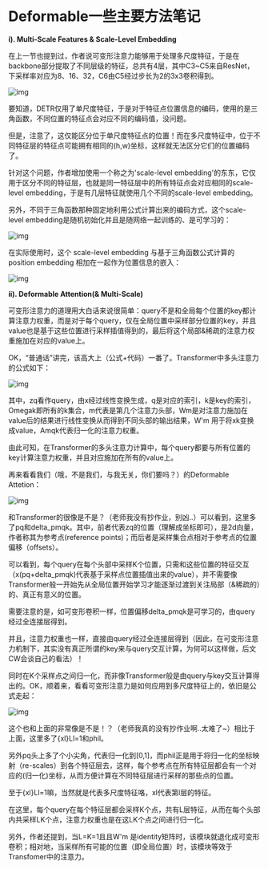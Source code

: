 # Deformable一些主要方法笔记

**i). Multi-Scale Features & Scale-Level Embedding**

在上一节也提到过，作者说可变形注意力能够用于处理多尺度特征，于是在backbone部分提取了不同层级的特征，总共有4层，其中C3~C5来自ResNet，下采样率对应为8、16、32，C6由C5经过步长为2的3x3卷积得到。

![img](https://pic3.zhimg.com/80/v2-d77875e46cc5190b45abb5afabdfb09e_1440w.jpg)

要知道，DETR仅用了单尺度特征，于是对于特征点位置信息的编码，使用的是三角函数，不同位置的特征点会对应不同的编码值，没问题。

但是，注意了，这仅能区分位于单尺度特征点的位置！而在多尺度特征中，位于不同特征层的特征点可能拥有相同的(h,w)坐标，这样就无法区分它们的位置编码了。

针对这个问题，作者增加使用一个称之为'scale-level embedding'的东东，它仅用于区分不同的特征层，也就是同一特征层中的所有特征点会对应相同的scale-level embedding，于是有几层特征就使用几个不同的scale-level embedding。

另外，不同于三角函数那种固定地利用公式计算出来的编码方式，这个scale-level embedding是随机初始化并且是随网络一起训练的、是可学习的：

![img](https://pic1.zhimg.com/80/v2-534f3176f39e833433e32744edec7428_1440w.jpg)

在实际使用时，这个 scale-level embedding 与基于三角函数公式计算的 position embedding 相加在一起作为位置信息的嵌入：

![img](https://pic1.zhimg.com/80/v2-f6110e9803accc8f45a5d861711aaa14_1440w.jpg)

**ii). Deformable Attention(& Multi-Scale)**

可变形注意力的道理用大白话来说很简单：query不是和全局每个位置的key都计算注意力权重，而是对于每个query，仅在全局位置中采样部分位置的key，并且value也是基于这些位置进行采样插值得到的，最后将这个局部&稀疏的注意力权重施加在对应的value上。

OK，“普通话”讲完，该高大上（公式+代码）一番了。Transformer中多头注意力的公式如下：

![img](https://pic1.zhimg.com/80/v2-f13b43439fba35ef82eff63b07fc7b50_1440w.png)

其中，zq看作query，由x经过线性变换生成，q是对应的索引，k是key的索引，Omegak即所有的k集合，m代表是第几个注意力头部，Wm是对注意力施加在value后的结果进行线性变换从而得到不同头部的输出结果，W'm 用于将xk变换成value，Amqk代表归一化的注意力权重。

由此可知，在Transformer的多头注意力计算中，每个query都要与所有位置的key计算注意力权重，并且对应施加在所有的value上。

再来看看我们（哦，不是我们，与我无关，你们要吗？）的Deformable Attetion：

![img](https://pic2.zhimg.com/80/v2-4616ccfab75bb6a494a91f6a0c15be6d_1440w.png)

和Transformer的很像是不是？（老师我没有抄作业，别凶..）可以看到，这里多了pq和delta_pmqk。其中，前者代表zq的位置（理解成坐标即可），是2d向量，作者称其为参考点(reference points)；而后者是采样集合点相对于参考点的位置偏移（offsets）。

可以看到，每个query在每个头部中采样K个位置，只需和这些位置的特征交互（x(pq+delta_pmqk)代表基于采样点位置插值出来的value），并不需要像Transformer般一开始先从全局位置开始学习才能逐渐过渡到关注局部（&稀疏的）的、真正有意义的位置。

需要注意的是，如可变形卷积一样，位置偏移delta_pmqk是可学习的，由query经过全连接层得到。

并且，注意力权重也一样，直接由query经过全连接层得到（因此，在可变形注意力机制下，其实没有真正所谓的key来与query交互计算，为何可以这样做，后文CW会谈自己的看法）！

同时在K个采样点之间归一化，而非像Transformer般是由query与key交互计算得出的。OK，顺着来，看看可变形注意力是如何应用到多尺度特征上的，依旧是公式走起：

![img](https://pic4.zhimg.com/80/v2-66ff210b895af8eb14ed44cca60dfa73_1440w.png)

这个也和上面的非常像是不是！？（老师我真的没有抄作业啊..太难了~）相比于上面，这里多了{xl}Ll=1和phil。

另外pq头上多了个小尖角，代表归一化到[0,1]，而phil正是用于将归一化的坐标映射（re-scales）到各个特征层去，这样，每个参考点在所有特征层都会有一个对应的(归一化)坐标，从而方便计算在不同特征层进行采样的那些点的位置。

至于{xl}Ll=1嘛，当然就是代表多尺度特征咯，xl代表第l层的特征。

在这里，每个query在每个特征层都会采样K个点，共有L层特征，从而在每个头部内共采样LK个点，注意力权重也是在这LK个点之间进行归一化。

另外，作者还提到，当L=K=1且且W'm 是identity矩阵时，该模块就退化成可变形卷积；相对地，当采样所有可能的位置（即全局位置）时，该模块等效于Transfomer中的注意力。

